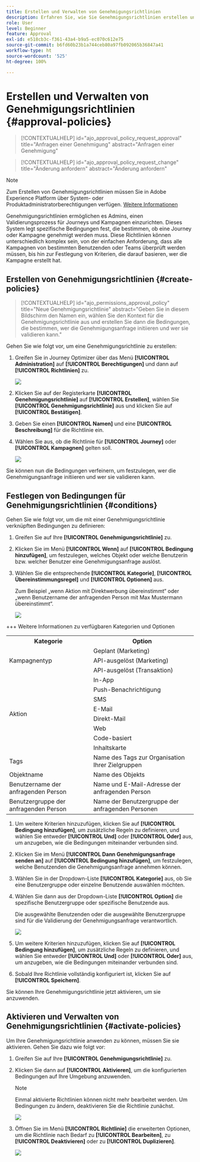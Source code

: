 ```yaml
---
title: Erstellen und Verwalten von Genehmigungsrichtlinien
description: Erfahren Sie, wie Sie Genehmigungsrichtlinien erstellen und verwalten.
role: User
level: Beginner
feature: Approval
exl-id: e518cb3c-f361-43a4-b9a5-ec070c612e75
source-git-commit: b6fd60b23b1a744ceb80a97fb092065b36847a41
workflow-type: ht
source-wordcount: '525'
ht-degree: 100%

---
```


# Erstellen und Verwalten von Genehmigungsrichtlinien {#approval-policies}


>[!CONTEXTUALHELP]
>id="ajo_approval_policy_request_approval"
>title="Anfragen einer Genehmigung"
>abstract="Anfragen einer Genehmigung"

>[!CONTEXTUALHELP]
>id="ajo_approval_policy_request_change"
>title="Änderung anfordern"
>abstract="Änderung anfordern"


>[!NOTE]
>
>Zum Erstellen von Genehmigungsrichtlinien müssen Sie in Adobe Experience Platform über System- oder Produktadministratorberechtigungen verfügen. [Weitere Informationen](https://experienceleague.adobe.com/de/docs/experience-platform/access-control/home)

Genehmigungsrichtlinien ermöglichen es Admins, einen Validierungsprozess für Journeys und Kampagnen einzurichten. Dieses System legt spezifische Bedingungen fest, die bestimmen, ob eine Journey oder Kampagne genehmigt werden muss. Diese Richtlinien können unterschiedlich komplex sein, von der einfachen Anforderung, dass alle Kampagnen von bestimmten Benutzenden oder Teams überprüft werden müssen, bis hin zur Festlegung von Kriterien, die darauf basieren, wer die Kampagne erstellt hat.

## Erstellen von Genehmigungsrichtlinien {#create-policies}

>[!CONTEXTUALHELP]
>id="ajo_permissions_approval_policy"
>title="Neue Genehmigungsrichtlinie"
>abstract="Geben Sie in diesem Bildschirm den Namen ein, wählen Sie den Kontext für die Genehmigungsrichtlinie aus und erstellen Sie dann die Bedingungen, die bestimmen, wer die Genehmigungsanfrage initiieren und wer sie validieren kann."

Gehen Sie wie folgt vor, um eine Genehmigungsrichtlinie zu erstellen:

1. Greifen Sie in Journey Optimizer über das Menü **[!UICONTROL Administration]** auf **[!UICONTROL Berechtigungen]** und dann auf **[!UICONTROL Richtlinien]** zu.

   ![](assets/policy_create_1.png)

1. Klicken Sie auf der Registerkarte **[!UICONTROL Genehmigungsrichtlinie]** auf **[!UICONTROL Erstellen]**, wählen Sie **[!UICONTROL Genehmigungsrichtlinie]** aus und klicken Sie auf **[!UICONTROL Bestätigen]**.

1. Geben Sie einen **[!UICONTROL Namen]** und eine **[!UICONTROL Beschreibung]** für die Richtlinie ein.

1. Wählen Sie aus, ob die Richtlinie für **[!UICONTROL Journey]** oder **[!UICONTROL Kampagnen]** gelten soll.

   ![](assets/policy_create_2.png)

Sie können nun die Bedingungen verfeinern, um festzulegen, wer die Genehmigungsanfrage initiieren und wer sie validieren kann.

## Festlegen von Bedingungen für Genehmigungsrichtlinien {#conditions}

Gehen Sie wie folgt vor, um die mit einer Genehmigungsrichtlinie verknüpften Bedingungen zu definieren:

1. Greifen Sie auf Ihre **[!UICONTROL Genehmigungsrichtlinie]** zu.

1. Klicken Sie im Menü **[!UICONTROL Wenn]** auf **[!UICONTROL Bedingung hinzufügen]**, um festzulegen, welches Objekt oder welche Benutzerin bzw. welcher Benutzer eine Genehmigungsanfrage auslöst.

1. Wählen Sie die entsprechende **[!UICONTROL Kategorie]**, **[!UICONTROL Übereinstimmungsregel]** und **[!UICONTROL Optionen]** aus.

   Zum Beispiel „wenn Aktion mit Direktwerbung übereinstimmt“ oder „wenn Benutzername der anfragenden Person mit Max Mustermann übereinstimmt“.

   ![](assets/policy_condition_1.png)

+++ Weitere Informationen zu verfügbaren Kategorien und Optionen
   <table>
    <tr>
      <th>Kategorie</th>
      <th>Option</th>
    </tr>
    <tr>
      <td rowspan="3">Kampagnentyp</td>
      <td>Geplant (Marketing)</td>
    </tr>
    <tr>
    <td>API-ausgelöst (Marketing)</td>
    </tr>
    <tr>
    <td>API-ausgelöst (Transaktion)</td>
    </tr>
    <tr>
    <td rowspan="8">Aktion</td>
    <td>In-App</td>
    </tr>
    <tr>
    <td>Push-Benachrichtigung</td>
   </tr>
    <tr>
    <td>SMS</td>
    </tr>
    <tr>
    <td>E-Mail</td>
    </tr>
    <tr>
    <td>Direkt-Mail</td>
    </tr>
    <tr>
    <td>Web</td>
    </tr>
    <tr>
    <td>Code-basiert</td>
    </tr>
    <tr>
    <td>Inhaltskarte</td>
    </tr>
    <tr>
    <td>Tags</td>
    <td>Name des Tags zur Organisation Ihrer Zielgruppen </td>
    </tr>
    <tr>
    <td>Objektname</td>
    <td>Name des Objekts</td>
    </tr>
    <tr>
    <td>Benutzername der anfragenden Person</td>
    <td>Name und E-Mail-Adresse der anfragenden Person</td>
    </tr>
    <tr>
    <td>Benutzergruppe der anfragenden Person</td>
    <td>Name der Benutzergruppe der anfragenden Personen</td>
    </tr>
    </table>


1. Um weitere Kriterien hinzuzufügen, klicken Sie auf **[!UICONTROL Bedingung hinzufügen]**, um zusätzliche Regeln zu definieren, und wählen Sie entweder **[!UICONTROL Und]** oder **[!UICONTROL Oder]** aus, um anzugeben, wie die Bedingungen miteinander verbunden sind.

1. Klicken Sie im Menü **[!UICONTROL Dann Genehmigungsanfrage senden an]** auf **[!UICONTROL Bedingung hinzufügen]**, um festzulegen, welche Benutzenden die Genehmigungsanfrage annehmen können.

1. Wählen Sie in der Dropdown-Liste **[!UICONTROL Kategorie]** aus, ob Sie eine Benutzergruppe oder einzelne Benutzende auswählen möchten.

1. Wählen Sie dann aus der Dropdown-Liste **[!UICONTROL Option]** die spezifische Benutzergruppe oder spezifische Benutzende aus.

   Die ausgewählte Benutzenden oder die ausgewählte Benutzergruppe sind für die Validierung der Genehmigungsanfrage verantwortlich.

   ![](assets/policy_condition_2.png)

1. Um weitere Kriterien hinzuzufügen, klicken Sie auf **[!UICONTROL Bedingung hinzufügen]**, um zusätzliche Regeln zu definieren, und wählen Sie entweder **[!UICONTROL Und]** oder **[!UICONTROL Oder]** aus, um anzugeben, wie die Bedingungen miteinander verbunden sind.

1. Sobald Ihre Richtlinie vollständig konfiguriert ist, klicken Sie auf **[!UICONTROL Speichern]**.

Sie können Ihre Genehmigungsrichtlinie jetzt aktivieren, um sie anzuwenden.

## Aktivieren und Verwalten von Genehmigungsrichtlinien {#activate-policies}

Um Ihre Genehmigungsrichtlinie anwenden zu können, müssen Sie sie aktivieren. Gehen Sie dazu wie folgt vor:

1. Greifen Sie auf Ihre **[!UICONTROL Genehmigungsrichtlinie]** zu.

1. Klicken Sie dann auf **[!UICONTROL Aktivieren]**, um die konfigurierten Bedingungen auf Ihre Umgebung anzuwenden.

   >[!NOTE]
   >
   >Einmal aktivierte Richtlinien können nicht mehr bearbeitet werden. Um Bedingungen zu ändern, deaktivieren Sie die Richtlinie zunächst.

   ![](assets/policy_activate_1.png)

1. Öffnen Sie im Menü **[!UICONTROL Richtlinie]** die erweiterten Optionen, um die Richtlinie nach Bedarf zu **[!UICONTROL Bearbeiten]**, zu **[!UICONTROL Deaktivieren]** oder zu **[!UICONTROL Duplizieren]**.

   ![](assets/policy_activate_2.png)

